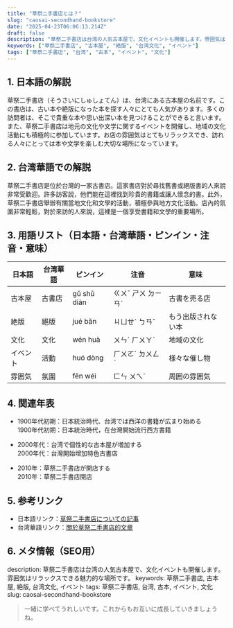 ```yaml
---
title: "草祭二手書店とは？"
slug: "caosai-secondhand-bookstore"
date: "2025-04-23T06:06:13.214Z"
draft: false
description: "草祭二手書店は台湾の人気古本屋で、文化イベントも開催します。雰囲気はリラックスできる魅力的な場所です。"
keywords: ["草祭二手書店", "古本屋", "絶版", "台湾文化", "イベント"]
tags: ["草祭二手書店", "台湾", "古本", "イベント", "文化"]
---
```


## 1. 日本語の解説
草祭二手書店（そうさいにしゅしょてん）は、台湾にある古本屋の名前です。この書店は、古い本や絶版になった本を探す人々にとても人気があります。多くの訪問者は、そこで貴重な本や思い出深い本を見つけることができると言います。また、草祭二手書店は地元の文化や文学に関するイベントを開催し、地域の文化活動にも積極的に参加しています。お店の雰囲気はとてもリラックスでき、訪れる人々にとっては本や文学を楽しむ大切な場所になっています。

## 2. 台湾華語での解説
草祭二手書店是位於台灣的一家古書店。這家書店對於尋找舊書或絕版書的人來說非常受歡迎。許多訪客說，他們能在這裡找到珍貴的書籍或讓人懷念的書。此外，草祭二手書店舉辦有關當地文化和文學的活動，積極參與地方文化活動。店內的氛圍非常輕鬆，對於來訪的人來說，這裡是一個享受書籍和文學的重要場所。

## 3. 用語リスト（日本語・台湾華語・ピンイン・注音・意味）

| 日本語        | 台湾華語        | ピンイン      | 注音          | 意味               |
|---------------|----------------|--------------|--------------|------------------|
| 古本屋        | 古書店        | gǔ shū diàn  | ㄍㄨˇ ㄕㄨ ㄉㄧㄢˋ | 古書を売る店       |
| 絶版         | 絕版          | jué bǎn      | ㄐㄩㄝˊ ㄅㄢˇ | もう出版されない本 |
| 文化         | 文化          | wén huà      | ㄨㄣˊ ㄏㄨㄚˋ | 地域の文化         |
| イベント     | 活動          | huó dòng     | ㄏㄨㄛˊ ㄉㄨㄥˋ | 様々な催し物       |
| 雰囲気       | 氛圍          | fēn wéi      | ㄈㄣ ㄨㄟˊ      | 周囲の雰囲気       |

## 4. 関連年表

- 1900年代初期：日本統治時代、台湾では西洋の書籍が広まり始める  
  1900年代初期：日本統治時代，在台灣開始流行西方書籍

- 2000年代：台湾で個性的な古本屋が増加する  
  2000年代：台灣開始增加特色古書店

- 2010年：草祭二手書店が開店する  
  2010年：草祭二手書店開店

## 5. 参考リンク

- 日本語リンク：[草祭二手書店についての記事](https://example.com/japan-link)
- 台湾華語リンク：[關於草祭二手書店的文章](https://example.com/taiwan-link)

## 6. メタ情報（SEO用）

description: 草祭二手書店は台湾の人気古本屋で、文化イベントも開催します。雰囲気はリラックスできる魅力的な場所です。
keywords: 草祭二手書店, 古本屋, 絶版, 台湾文化, イベント
tags: 草祭二手書店, 台湾, 古本, イベント, 文化
slug: caosai-secondhand-bookstore

>一緒に学べてうれしいです。これからもお互いに成長していきましょうね。